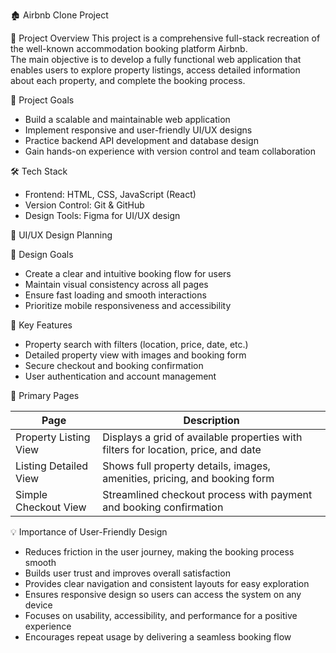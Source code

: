 
🏚️ Airbnb Clone Project
  
 📖 Project Overview
This project is a comprehensive full-stack recreation of the well-known accommodation booking platform Airbnb.  
The main objective is to develop a fully functional web application that enables users to explore property listings, access detailed information about each property, and complete the booking process.


🎯 Project Goals
- Build a scalable and maintainable web application
- Implement responsive and user-friendly UI/UX designs
- Practice backend API development and database design
- Gain hands-on experience with version control and team collaboration

 🛠️ Tech Stack
- Frontend: HTML, CSS, JavaScript (React)
- Version Control: Git & GitHub  
- Design Tools: Figma for UI/UX design

🎨 UI/UX Design Planning

 🎯 Design Goals
- Create a clear and intuitive booking flow for users
- Maintain visual consistency across all pages
- Ensure fast loading and smooth interactions
- Prioritize mobile responsiveness and accessibility

🔑 Key Features
- Property search with filters (location, price, date, etc.)
- Detailed property view with images and booking form
- Secure checkout and booking confirmation
- User authentication and account management

 📄 Primary Pages

| Page                      | Description                                                                        |
|---------------------------|------------------------------------------------------------------------------------|
| Property Listing View     | Displays a grid of available properties with filters for location, price, and date |
| Listing Detailed View     | Shows full property details, images, amenities, pricing, and booking form          |
| Simple Checkout View      | Streamlined checkout process with payment and booking confirmation                 |

 💡 Importance of User-Friendly Design
- Reduces friction in the user journey, making the booking process smooth  
- Builds user trust and improves overall satisfaction  
- Provides clear navigation and consistent layouts for easy exploration  
- Ensures responsive design so users can access the system on any device  
- Focuses on usability, accessibility, and performance for a positive experience  
- Encourages repeat usage by delivering a seamless booking flow  









